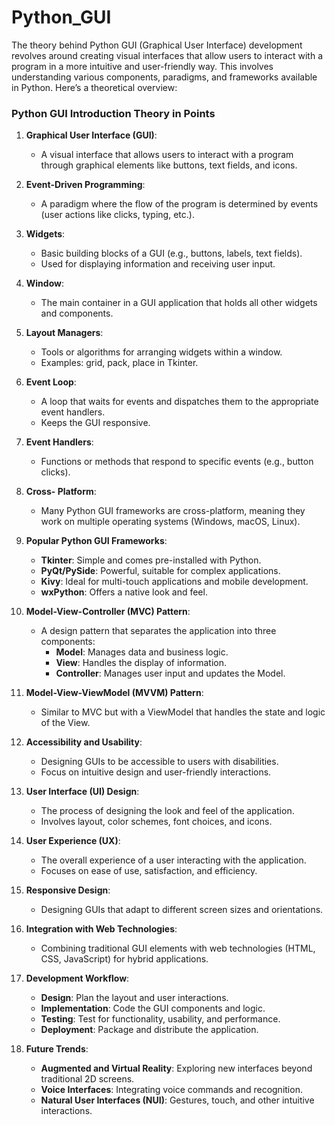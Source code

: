 # Python_GUI
The theory behind Python GUI (Graphical User Interface) development revolves around creating visual interfaces that allow users to interact with a program in a more intuitive and user-friendly way. This involves understanding various components, paradigms, and frameworks available in Python. Here’s a theoretical overview:
### Python GUI Introduction Theory in Points 

1. **Graphical User Interface (GUI)**:
   - A visual interface that allows users to interact with a program through graphical elements like buttons, text fields, and icons.

2. **Event-Driven Programming**:
   - A paradigm where the flow of the program is determined by events (user actions like clicks, typing, etc.).

3. **Widgets**:
   - Basic building blocks of a GUI (e.g., buttons, labels, text fields).
   - Used for displaying information and receiving user input.

4. **Window**:
   - The main container in a GUI application that holds all other widgets and components.

5. **Layout Managers**:
   - Tools or algorithms for arranging widgets within a window.
   - Examples: grid, pack, place in Tkinter.

6. **Event Loop**:
   - A loop that waits for events and dispatches them to the appropriate  event handlers.
   - Keeps the GUI responsive.

7. **Event Handlers**:
   - Functions or methods that respond to specific events (e.g., button clicks).

8. **Cross- Platform**:
   - Many Python GUI frameworks are cross-platform, meaning they work on multiple operating systems (Windows, macOS, Linux).

9. **Popular Python GUI Frameworks**:
   - **Tkinter**: Simple and comes pre-installed with Python.
   - **PyQt/PySide**: Powerful, suitable for complex applications.
   - **Kivy**: Ideal for multi-touch applications and mobile development.
   - **wxPython**: Offers a native look and feel.

10. **Model-View-Controller (MVC) Pattern**:
    - A design pattern that separates the application into three components:
      - **Model**: Manages data and business logic.
      - **View**: Handles the display of information.
      - **Controller**: Manages user input and updates the Model.

11. **Model-View-ViewModel (MVVM) Pattern**:
    - Similar to MVC but with a ViewModel that handles the state and logic of the View.

12. **Accessibility and Usability**:
    - Designing GUIs to be accessible to users with disabilities.
    - Focus on intuitive design and user-friendly interactions.

13. **User Interface (UI) Design**:
    - The process of designing the look and feel of the application.
    - Involves layout, color schemes, font choices, and icons.

14. **User Experience (UX)**:
    - The overall experience of a user interacting with the application.
    - Focuses on ease of use, satisfaction, and efficiency.

15. **Responsive Design**:
    - Designing GUIs that adapt to different screen sizes and orientations.

16. **Integration with Web Technologies**:
    - Combining traditional GUI elements with web technologies (HTML, CSS, JavaScript) for hybrid applications.

17. **Development Workflow**:
    - **Design**: Plan the layout and user interactions.
    - **Implementation**: Code the GUI components and logic.
    - **Testing**: Test for functionality, usability, and performance.
    - **Deployment**: Package and distribute the application. 

18. **Future Trends**:
    - **Augmented and Virtual Reality**: Exploring new interfaces beyond traditional 2D screens.
    - **Voice Interfaces**: Integrating voice commands and recognition.
    - **Natural User Interfaces (NUI)**: Gestures, touch, and other intuitive interactions.
